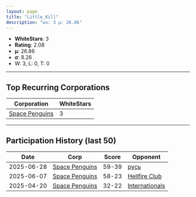 ```yaml
---
layout: page
title: "Little_Kill"
description: "ws: 3 μ: 26.86"
---
```

- **WhiteStars**: 3
- **Rating**: 2.08
- **μ**: 26.86  
- **σ**: 8.26
- W: 3, L: 0, T: 0

---

## Top Recurring Corporations

| Corporation | WhiteStars |
| --- | --- |
| [Space Penguins](https://ws.tsl.rocks/corp/6255ba7dab1bd2b150825874d1fea70b029dc79434f293d47518c27b0376e286/) | 3 |

---

## Participation History (last 50)

| Date | Corp | Score | Opponent |
| --- | --- | --- | --- |
| 2025-06-28 | [Space Penguins](https://ws.tsl.rocks/corp/6255ba7dab1bd2b150825874d1fea70b029dc79434f293d47518c27b0376e286/) | 59-39 | [русь](https://ws.tsl.rocks/corp/74b60d3e331a6a56ea4d17f4444f02a50808c013285ee0e0ccd54e4594e5e11b/) |
| 2025-06-07 | [Space Penguins](https://ws.tsl.rocks/corp/6255ba7dab1bd2b150825874d1fea70b029dc79434f293d47518c27b0376e286/) | 58-23 | [Hellfire Club](https://ws.tsl.rocks/corp/c7836cb5499149d8631d0f49b7e91f08f0cf47c3bd10a9492ad6a3f7c25d7eab/) |
| 2025-04-20 | [Space Penguins](https://ws.tsl.rocks/corp/6255ba7dab1bd2b150825874d1fea70b029dc79434f293d47518c27b0376e286/) | 32-22 | [Internationals](https://ws.tsl.rocks/corp/7ddbb3c057311d12ecc582b5767dc061653f6b7769ea81f82c752ec258aff6cc/) |
